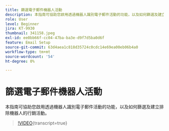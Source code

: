 ```yaml
---
title: 篩選電子郵件機器人活動
description: 本指南可協助您啟用透過機器人識別電子郵件活動的功能，以及如何篩選及建立排除機器人的行銷活動。
role: User
level: Beginner
jira: KT-9930
thumbnail: 341158.jpeg
exl-id: ee0bb66f-cc04-47ba-ba3e-d9f7d5ba0d6f
feature: Email Setup
source-git-commit: 63d4aea1c818d35724c0cdc14e69ea00eb06b4a0
workflow-type: tm+mt
source-wordcount: '54'
ht-degree: 0%

---
```


# 篩選電子郵件機器人活動

本指南可協助您啟用透過機器人識別電子郵件活動的功能，以及如何篩選及建立排除機器人的行銷活動。

>[!VIDEO](https://video.tv.adobe.com/v/3445123/?quality=12&learn=on&captions=chi_hant){transcript=true}
